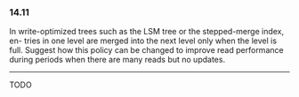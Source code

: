 ### 14.11

In write-optimized trees such as the LSM tree or the stepped-merge index, en-
tries in one level are merged into the next level only when the level is full.
Suggest how this policy can be changed to improve read performance during
periods when there are many reads but no updates.

---


TODO